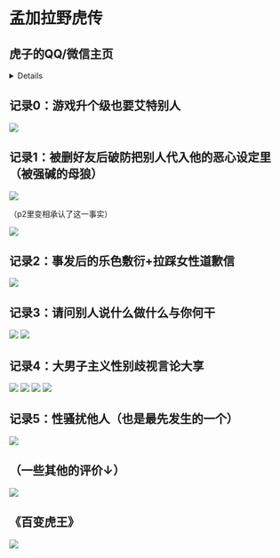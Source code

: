 # 孟加拉野虎传

## 虎子的QQ/微信主页

<details>

![](/others/虎子/QQ.jpg)
![](/others/虎子/微信.jpg)

</details>

## 记录0：游戏升个级也要艾特别人

![](/others/虎子/0.png)

## 记录1：被删好友后破防把别人代入他的恶心设定里（被强碱的母狼）

![](/others/虎子/1.jpg)

（p2里变相承认了这一事实）

![](/others/虎子/2.jpg)

## 记录2：事发后的乐色敷衍+拉踩女性道歉信

![](/others/虎子/3.jpg)

## 记录3：请问别人说什么做什么与你何干

![](/others/虎子/4.jpg)
![](/others/虎子/5.jpg)

## 记录4：大男子主义性别歧视言论大享

![](/others/虎子/6.jpg)
![](/others/虎子/7.jpg)
![](/others/虎子/8.jpg)
![](/others/虎子/9.jpg)

## 记录5：性骚扰他人（也是最先发生的一个）

![](/others/虎子/10.jpg)

## （一些其他的评价↓）

![](/others/虎子/其它.jpg)

## 《百变虎王》

![](/others/虎子/其它2.png)